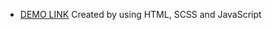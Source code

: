 - [DEMO LINK](https://misha200119.github.io/MET-landing/)
  Created by using HTML, SCSS and JavaScript
